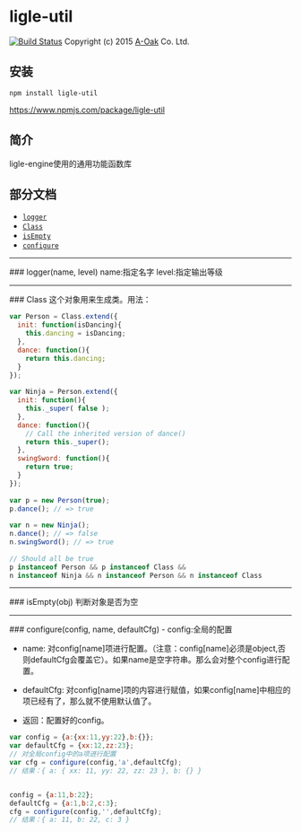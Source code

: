
ligle-util
====================

[![Build Status](https://travis-ci.org/a-oak/ligle-util.svg?branch=master)](https://travis-ci.org/a-oak/ligle-util)
Copyright (c) 2015 [A-Oak](http://a-oak.com/) Co. Ltd.


## 安装
`npm install ligle-util`

https://www.npmjs.com/package/ligle-util

## 简介
ligle-engine使用的通用功能函数库

## 部分文档
* [`logger`](#logger)
* [`Class`](#Class)
* [`isEmpty`](#isEmpty)
* [`configure`](#configure)

---------------------------------------

<a name="logger" />
### logger(name, level)
name:指定名字
level:指定输出等级

---------------------------------------

<a name="Class" />
### Class
这个对象用来生成类。用法：

```js
var Person = Class.extend({
  init: function(isDancing){
    this.dancing = isDancing;
  },
  dance: function(){
    return this.dancing;
  }
});
 
var Ninja = Person.extend({
  init: function(){
    this._super( false );
  },
  dance: function(){
    // Call the inherited version of dance()
    return this._super();
  },
  swingSword: function(){
    return true;
  }
});
 
var p = new Person(true);
p.dance(); // => true
 
var n = new Ninja();
n.dance(); // => false
n.swingSword(); // => true
 
// Should all be true
p instanceof Person && p instanceof Class &&
n instanceof Ninja && n instanceof Person && n instanceof Class
```
---------------------------------------

<a name="isEmpty" />
### isEmpty(obj)
判断对象是否为空

---------------------------------------

<a name="configure" />
### configure(config, name, defaultCfg)
- config:全局的配置

- name:  对config[name]项进行配置。（注意：config[name]必须是object,否则defaultCfg会覆盖它）。如果name是空字符串。那么会对整个config进行配置。

- defaultCfg: 对config[name]项的内容进行赋值，如果config[name]中相应的项已经有了，那么就不使用默认值了。

- 返回：配置好的config。

```js
var config = {a:{xx:11,yy:22},b:{}};
var defaultCfg = {xx:12,zz:23};
// 对全局config中的a项进行配置
var cfg = configure(config,'a',defaultCfg);
// 结果：{ a: { xx: 11, yy: 22, zz: 23 }, b: {} }


config = {a:11,b:22};
defaultCfg = {a:1,b:2,c:3};
cfg = configure(config,'',defaultCfg);
// 结果：{ a: 11, b: 22, c: 3 }
```
